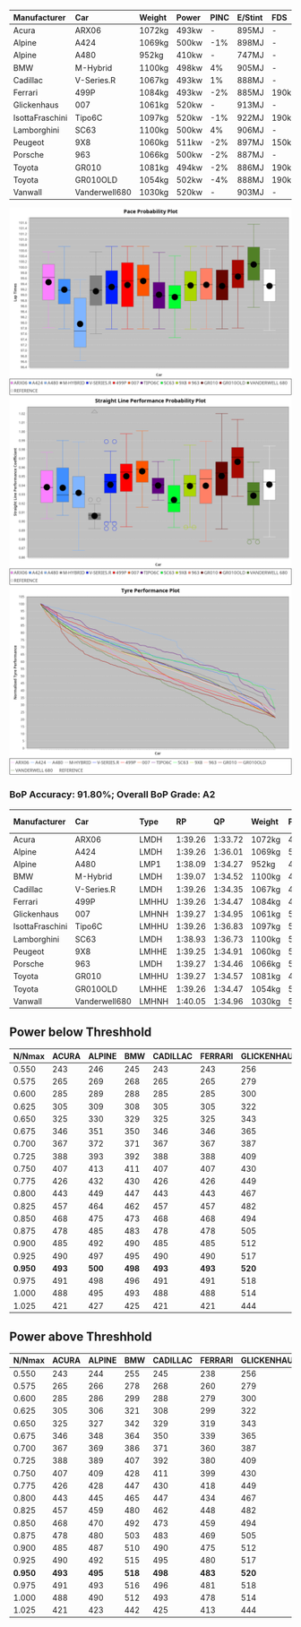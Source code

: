 |Manufacturer|Car|Weight|Power|PINC|E/Stint|FDS|
|:-|:-|:-|:-|:-|:-|:-|
|Acura|ARX06|1072kg|493kw|-|895MJ|-|
|Alpine|A424|1069kg|500kw|-1%|898MJ|-|
|Alpine|A480|952kg|410kw|-|747MJ|-|
|BMW|M-Hybrid|1100kg|498kw|4%|905MJ|-|
|Cadillac|V-Series.R|1067kg|493kw|1%|888MJ|-|
|Ferrari|499P|1084kg|493kw|-2%|885MJ|190kph|
|Glickenhaus|007|1061kg|520kw|-|913MJ|-|
|IsottaFraschini|Tipo6C|1097kg|520kw|-1%|922MJ|190kph|
|Lamborghini|SC63|1100kg|500kw|4%|906MJ|-|
|Peugeot|9X8|1060kg|511kw|-2%|897MJ|150kph|
|Porsche|963|1066kg|500kw|-2%|887MJ|-|
|Toyota|GR010|1081kg|494kw|-2%|886MJ|190kph|
|Toyota|GR010OLD|1054kg|502kw|-4%|888MJ|190kph|
|Vanwall|Vanderwell680|1030kg|520kw|-|903MJ|-|

![PACECHART](./IMG/AUTO.png)
![STRAIGHTLINEPERFORMANCECHART](./IMG/AUTO_sp.png)
![TYREPERFORMANCECHART](./IMG/AUTO_tw.png)

### BoP Accuracy: 91.80%; Overall BoP Grade: A2
|Manufacturer|Car|Type|RP|QP|Weight|Power¹|Threshhold|PINC|Power²|E/Stint|AVG Vmax|FDS|RDLC|L/Stint|BOP-Grade|ModelAccuracy|ModelPoints|Match%|
|:-|:-|:-|:-|:-|:-|:-|:-|:-|:-|:-|:-|:-|:-|:-|:-|:-|:-|:-|
|Acura|ARX06|LMDH|1:39.26|1:33.72|1072kg|493kw|210.0kph|-|493kw|895MJ|310.12kph|-|0.99|30|~A1|100.00%|995|99.19%|
|Alpine|A424|LMDH|1:39.26|1:36.01|1069kg|500kw|210.0kph|-1%|495kw|898MJ|310.41kph|-|1.00|30|+A2|80.53%|517|92.55%|
|Alpine|A480|LMP1|1:38.09|1:34.27|952kg|410kw|210.0kph|-|410kw|747MJ|307.83kph|-|0.97|28|-D2|56.35%|794|60.29%|
|BMW|M-Hybrid|LMDH|1:39.07|1:34.52|1100kg|498kw|210.0kph|4%|518kw|905MJ|306.39kph|-|0.98|30|~A1|96.62%|1656|96.13%|
|Cadillac|V-Series.R|LMDH|1:39.26|1:34.35|1067kg|493kw|210.0kph|1%|498kw|888MJ|310.58kph|-|1.00|30|~A1|90.68%|2081|97.66%|
|Ferrari|499P|LMHHU|1:39.26|1:34.47|1084kg|493kw|210.0kph|-2%|483kw|885MJ|311.22kph|190kph|1.01|30|~A1|94.63%|2574|100.00%|
|Glickenhaus|007|LMHNH|1:39.27|1:34.95|1061kg|520kw|0.0kph|-|520kw|913MJ|315.56kph|-|0.93|30|~A1|94.93%|1610|100.00%|
|IsottaFraschini|Tipo6C|LMHHU|1:39.26|1:36.83|1097kg|520kw|210.0kph|-1%|515kw|922MJ|311.37kph|190kph|1.01|30|+B1|66.67%|96|85.76%|
|Lamborghini|SC63|LMDH|1:38.93|1:36.73|1100kg|500kw|210.0kph|4%|520kw|906MJ|308.37kph|-|0.99|30|-A2|92.15%|399|90.73%|
|Peugeot|9X8|LMHHE|1:39.25|1:34.91|1060kg|511kw|210.0kph|-2%|501kw|897MJ|310.88kph|150kph|1.01|30|~A1|83.80%|2473|100.00%|
|Porsche|963|LMDH|1:39.27|1:34.46|1066kg|500kw|210.0kph|-2%|490kw|887MJ|310.67kph|-|1.00|30|~A1|95.67%|5902|100.00%|
|Toyota|GR010|LMHHU|1:39.27|1:34.57|1081kg|494kw|210.0kph|-2%|484kw|886MJ|311.45kph|190kph|1.01|30|~A1|91.69%|3310|100.00%|
|Toyota|GR010OLD|LMHHE|1:39.26|1:34.47|1054kg|502kw|210.0kph|-4%|482kw|888MJ|315.09kph|190kph|1.03|30|~A1|85.24%|1322|100.00%|
|Vanwall|Vanderwell680|LMHNH|1:40.05|1:34.96|1030kg|520kw|0.0kph|-|520kw|903MJ|311.39kph|-|1.01|30|+D2|93.72%|627|62.85%|

## Power below Threshhold
|N/Nmax|ACURA|ALPINE|BMW|CADILLAC|FERRARI|GLICKENHAUS|ISOTTAFRASCHINI|LAMBORGHINI|PEUGEOT|PORSCHE|TOYOTA|TOYOTA|VANWALL|​|RPM|A480|
|:-|:-|:-|:-|:-|:-|:-|:-|:-|:-|:-|:-|:-|:-|:-|:-|:-|
|0.550|243|246|245|243|243|256|256|246|252|246|243|247|256|​|--|-|
|0.575|265|269|268|265|265|279|279|269|275|269|266|270|279|​|--|-|
|0.600|285|289|288|285|285|300|300|289|295|289|285|290|300|​|--|-|
|0.625|305|309|308|305|305|322|322|309|316|309|305|310|322|​|--|-|
|0.650|325|330|329|325|325|343|343|330|337|330|326|331|343|​|--|-|
|0.675|346|351|350|346|346|365|365|351|359|351|347|352|365|​|--|-|
|0.700|367|372|371|367|367|387|387|372|380|372|368|374|387|​|--|-|
|0.725|388|393|392|388|388|409|409|393|402|393|389|395|409|​|--|-|
|0.750|407|413|411|407|407|430|430|413|422|413|408|415|430|​|--|-|
|0.775|426|432|430|426|426|449|449|432|441|432|427|434|449|​|5000|241|
|0.800|443|449|447|443|443|467|467|449|459|449|444|451|467|​|5500|284|
|0.825|457|464|462|457|457|482|482|464|474|464|458|466|482|​|6000|318|
|0.850|468|475|473|468|468|494|494|475|485|475|469|477|494|​|6500|359|
|0.875|478|485|483|478|478|505|505|485|496|485|479|487|505|​|7000|401|
|0.900|485|492|490|485|485|512|512|492|503|492|486|494|512|​|7500|411|
|0.925|490|497|495|490|490|517|517|497|508|497|491|499|517|​|8000|407|
|**0.950**|**493**|**500**|**498**|**493**|**493**|**520**|**520**|**500**|**511**|**500**|**494**|**502**|**520**|**​**|**8500**|**410**|
|0.975|491|498|496|491|491|518|518|498|509|498|492|500|518|​|9000|205|
|1.000|488|495|493|488|488|514|514|495|505|495|489|497|514|​|--|-|
|1.025|421|427|425|421|421|444|444|427|436|427|422|429|444|​|--|-|

## Power above Threshhold
|N/Nmax|ACURA|ALPINE|BMW|CADILLAC|FERRARI|GLICKENHAUS|ISOTTAFRASCHINI|LAMBORGHINI|PEUGEOT|PORSCHE|TOYOTA|TOYOTA|VANWALL|​|RPM|A480|
|:-|:-|:-|:-|:-|:-|:-|:-|:-|:-|:-|:-|:-|:-|:-|:-|:-|
|0.550|243|244|255|245|238|256|254|256|247|241|238|237|256|​|--|-|
|0.575|265|266|278|268|260|279|277|279|270|264|260|259|279|​|--|-|
|0.600|285|286|299|288|279|300|297|300|290|283|279|278|300|​|--|-|
|0.625|305|306|321|308|299|322|319|322|310|303|299|298|322|​|--|-|
|0.650|325|327|342|329|319|343|340|343|331|324|320|318|343|​|--|-|
|0.675|346|348|364|350|339|365|362|365|352|344|340|338|365|​|--|-|
|0.700|367|369|386|371|360|387|383|387|373|365|361|359|387|​|--|-|
|0.725|388|389|407|392|380|409|405|409|394|386|381|380|409|​|--|-|
|0.750|407|409|428|411|399|430|426|430|414|405|400|399|430|​|--|-|
|0.775|426|428|447|430|418|449|445|449|433|424|418|417|449|​|5000|241|
|0.800|443|445|465|447|434|467|463|467|450|440|435|433|467|​|5500|284|
|0.825|457|459|480|462|448|482|478|482|465|455|449|447|482|​|6000|318|
|0.850|468|470|492|473|459|494|489|494|476|466|460|458|494|​|6500|359|
|0.875|478|480|503|483|469|505|500|505|486|476|470|468|505|​|7000|401|
|0.900|485|487|510|490|475|512|507|512|493|482|476|474|512|​|7500|411|
|0.925|490|492|515|495|480|517|512|517|498|487|481|479|517|​|8000|407|
|**0.950**|**493**|**495**|**518**|**498**|**483**|**520**|**515**|**520**|**501**|**490**|**484**|**482**|**520**|**​**|**8500**|**410**|
|0.975|491|493|516|496|481|518|513|518|499|488|482|480|518|​|9000|205|
|1.000|488|490|512|493|478|514|509|514|496|485|479|477|514|​|--|-|
|1.025|421|423|442|425|413|444|440|444|428|419|413|412|444|​|--|-|
